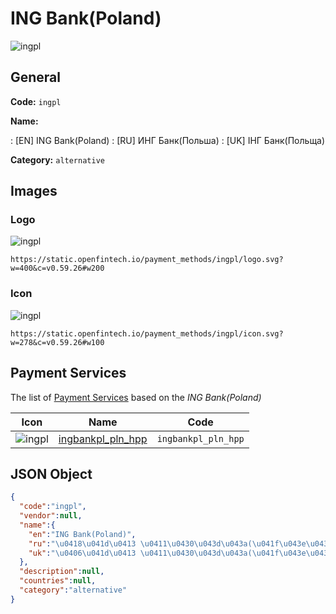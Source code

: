 
# ING Bank(Poland) 
![ingpl](https://static.openfintech.io/payment_methods/ingpl/logo.svg?w=400&c=v0.59.26#w200)  

## General 
**Code:** `ingpl` 
 
**Name:** 
 
:	[EN] ING Bank(Poland) 
:	[RU] ИНГ Банк(Польша) 
:	[UK] ІНГ Банк(Польща) 
 
**Category:** `alternative` 
 

## Images 

### Logo 
![ingpl](https://static.openfintech.io/payment_methods/ingpl/logo.svg?w=400&c=v0.59.26#w200)  

```
https://static.openfintech.io/payment_methods/ingpl/logo.svg?w=400&c=v0.59.26#w200
```  

### Icon 
![ingpl](https://static.openfintech.io/payment_methods/ingpl/icon.svg?w=278&c=v0.59.26#w100)  

```
https://static.openfintech.io/payment_methods/ingpl/icon.svg?w=278&c=v0.59.26#w100
```  

## Payment Services 
 
The list of [Payment Services](/payment-services/) based on the _ING Bank(Poland)_ 

|Icon|Name|Code| 
|:---:|:---:|:---:| 
|![ingpl](https://static.openfintech.io/payment_methods/ingpl/icon.svg?w=278&c=v0.59.26#w100) |[ingbankpl_pln_hpp](/payment-services/ingbankpl_pln_hpp/)|`ingbankpl_pln_hpp`| 
 

## JSON Object 

```json
{
  "code":"ingpl",
  "vendor":null,
  "name":{
    "en":"ING Bank(Poland)",
    "ru":"\u0418\u041d\u0413 \u0411\u0430\u043d\u043a(\u041f\u043e\u043b\u044c\u0448\u0430)",
    "uk":"\u0406\u041d\u0413 \u0411\u0430\u043d\u043a(\u041f\u043e\u043b\u044c\u0449\u0430)"
  },
  "description":null,
  "countries":null,
  "category":"alternative"
}
```  
